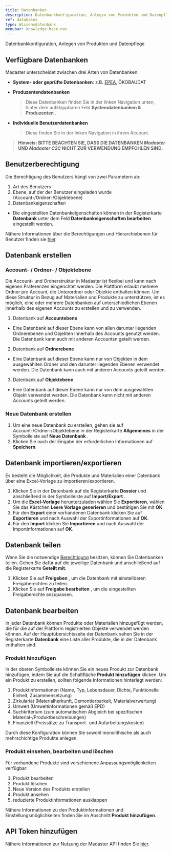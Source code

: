 ```yaml
---
title: Datenbanken
description: Datenbankkonfiguration, Anlegen von Produkten und Datenpflege
ref: databases
type: Wissensdatenbank
menubar: knowledge-base-nav
---
```


Datenbankkonfiguration, Anlegen von Produkten und Datenpflege

## Verfügbare Datenbanken

Madaster unterscheidet zwischen drei Arten von Datenbanken.

* **System- oder geprüfte Datenbanken**: z.B.  <a href='../../../files/ch/de/EPEA Generic - Schweiz.xlsx' target='_blank'>EPEA</a>, ÖKOBAUDAT <iconify-icon inline icon='mdi-database-check-outline'/>
* **Produzentendatenbanken** <iconify-icon inline icon='mdi-database' />
  > Diese Datenbanken finden Sie in der linken Navigation <iconify-icon inline icon='mdi-menu' /> unten, hinter dem aufklappbaren Feld <iconify-icon inline icon='mdi-chevron-down' />  **Systemdatenbanken & Produzenten** <iconify-icon inline icon='mdi-database-cog-outline' />.

* **Individuelle Benutzerdatenbanken** <iconify-icon inline icon='mdi-database' />
  > Diese finden Sie in der linken Navigation <iconify-icon inline icon='mdi-menu' /> in ihrem Account.

> **Hinweis: BITTE BEACHTEN SIE, DASS DIE DATENBANKEN *Madaster* UND *Madaster C2C* NICHT ZUR VERWENDUNG EMPFOHLEN SIND.**

## Benutzerberechtigung

Die Berechtigung des Benutzers hängt von zwei Parametern ab:
1. Art des Benutzers
2. Ebene, auf der der Benutzer eingeladen wurde (Account-/Ordner-/Objektebene)
3. Datenbankeigenschaften
* Die eingestellten Datenbankeigenschaften können in der Registerkarte **Datenbank** unter dem Feld **Datenbankeigenschaften bearbeiten** <iconify-icon inline icon='mdi-pencil-outline'/> eingestellt werden.

Nähere Informationen über die Berechtigungen und Hierarchiebenen für Benutzer finden sie
<a href='/ch/de/knowledge-base/users.html' target='_blank'>hier</a>.

## Datenbank erstellen

### Account- / Ordner- / Objektebene
Die Account- und Ordnerstruktur in Madaster ist flexibel und kann nach eigenen Präferenzen eingerichtet werden. Die Plattform erlaubt mehrere Ordner pro Account, die Unterordner oder Objekte enthalten können. Um diese Struktur in Bezug auf Materialien und Produkte zu unterstützen, ist es möglich, eine oder mehrere Datenbanken auf unterschiedlichen Ebenen innerhalb des eigenen Accounts zu erstellen und zu verwenden.

1. Datenbank auf **Accountebene** <iconify-icon inline icon='mdi-briefcase-variant'/>
  * Eine Datenbank auf dieser Ebene kann von allen darunter liegenden Ordnerebenen und Objekten innerhalb des Accounts genutzt werden. Die Datenbank kann auch mit anderen Accountsn geteilt werden.
2. Datenbank auf **Ordnerebene** <iconify-icon inline icon='mdi-folder-outline'/>
  * Eine Datenbank auf dieser Ebene kann nur von Objekten in dem ausgewählten Ordner und den darunter liegenden Ebenen verwendet werden. Die Datenbank kann auch mit anderen Accounts geteilt werden.
3. Datenbank auf **Objektebene** <iconify-icon inline icon='mdi-office-building'/> 
  * Eine Datenbank auf dieser Ebene kann nur von dem ausgewählten Objekt verwendet werden. Die Datenbank kann nicht mit anderen Accounts geteilt werden.

### Neue Datenbank erstellen
1. Um eine neue Datenbank zu erstellen, gehen sie auf Account-/Ordner-/Objektebene in der Registerkarte **Allgemeines** in der Symbolleiste auf **Neue Datenbank** <iconify-icon inline icon='mdi-database-plus-outline'/>.
2. Klicken Sie nach der Eingabe der erforderlichen Informationen auf **Speichern**.


## Datenbank importieren/exportieren
Es besteht die Möglichkeit, die Produkte und Materialien einer Datenbank über eine Excel-Vorlage zu importieren/exportieren.
1. Klicken Sie in der Datenbank auf die Registerkarte **Dossier** und anschließend in der Symbolleiste auf **Import/Export** <iconify-icon inline icon='mdi-swap-vertical'/>.
1. Um die **Excel-Vorlage** herunterzuladen wählen Sie **Exportieren**, wählen Sie das Kästchen **Leere Vorlage generieren** <iconify-icon inline icon='mdi-checkbox-marked'/> und bestätigen Sie mit **OK**.
1. Für den **Export** einer vorhandenen Datenbank klicken Sie auf **Exportieren** und nach Auswahl der Exportinformationen <iconify-icon inline icon='mdi-checkbox-marked'/> auf **OK**. 
1. Für den **Import** klicken Sie **Importieren** und nach Auswahl der Importinformationen <iconify-icon inline icon='mdi-checkbox-marked'/> auf **OK**.

## Datenbank teilen
 Wenn Sie die notwendige <a href='/ch/de/knowledge-base/users.html' target='_blank'>Berechtigung</a> besitzen, können Sie Datenbanken teilen. Gehen Sie dafür auf die jeweilige Datenbank <iconify-icon inline icon='mdi-database' /> und anschließend auf die Registerkarte **Geteilt mit**.
 1. Klicken Sie auf **Freigeben** <iconify-icon inline icon='mdi-plus-circle-outline'/>, um die Datenbank mit einstellbaren Freigaberechten zu teilen.
 1. Klicken Sie auf **Freigabe bearbeiten** <iconify-icon inline icon='mdi-pencil-outline'/>, um die eingestellten Freigaberechte anzupassen. 
 
## Datenbank bearbeiten
In jeder Datenbank können Produkte oder Materialien hinzugefügt werden, die für die auf der Plattform registrierten Objekte verwendet werden können. Auf der Hauptübersichtsseite der Datenbank sehen Sie in der Registerkarte **Datenbank** eine Liste aller Produkte, die in der Datenbank enthalten sind.

### Produkt hinzufügen
In der oberen Symbolleiste können Sie ein neues Produkt zur Datenbank hinzufügen, indem Sie auf die Schaltfläche **Produkt hinzufügen** <iconify-icon inline icon='mdi-plus-circle-outline'/> klicken. Um ein Produkt zu erstellen, sollten folgende Informationen hinterlegt werden:
1. Produktinformationen (Name, Typ, Lebensdauer, Dichte, Funktionelle Einheit, Zusammensetzung)
1. Zirkulariät (Materialherkunft, Demontierbarkeit, Materialverwertung)
1. Umwelt (Umweltinformationen gemäß EPD)
1. Suchkriterium (zum automatischen Abgleich bei spezifischen Material-/Produktbeschreibungen)
1. Finanziell (Preissätze zu Transport- und Aufarbeitungskosten)

Durch diese Konfiguration können Sie sowohl monolithische als auch mehrschichtige Produkte anlegen.

### Produkt einsehen, bearbeiten und löschen
Für vorhandene Produkte sind verschienene Anpassungsmöglichkeiten verfügbar:
1. Produkt bearbeiten <iconify-icon inline icon='mdi-pencil-outline'/>
1. Produkt löschen <iconify-icon inline icon='mdi-delete-outline'/>
1. Neue Version des Produkts erstellen <iconify-icon inline icon='mdi-content-duplicate'/>
1. Produkt ansehen <iconify-icon inline icon='mdi-arrow-right-circle-outline'/>
1. reduzierte Produktinformationen ausklappen <iconify-icon inline icon='mdi-chevron-down'/>

Nähere Informationen zu den Produktinformationen und Einstellungsmöglichkeiten finden Sie im Abschnitt **Produkt hinzufügen**.

## API Token hinzufügen

Nähere Informationen zur Nutzung der Madaster API finden Sie <a href="/ch/de/api/" target="_blank">hier</a>.